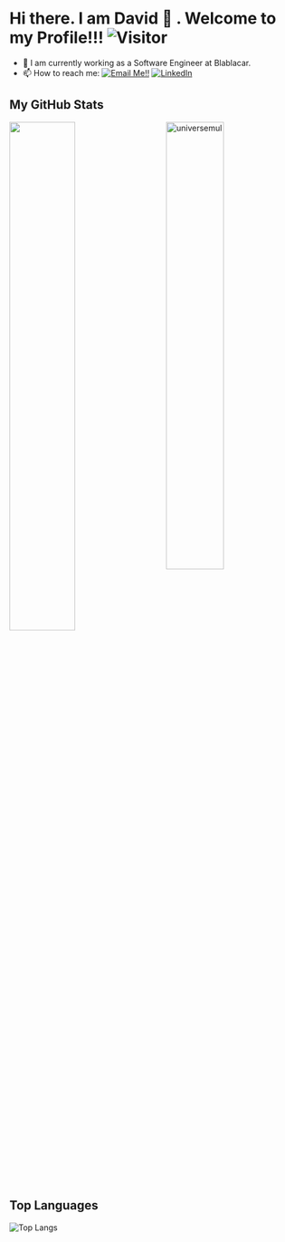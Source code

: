 # Hi there. I am David 👋 . Welcome to my Profile!!!   ![Visitor](https://visitor-badge.laobi.icu/badge?page_id=universemul.repoName)

- 🔭 I am currently working as a Software Engineer at Blablacar.
- 📫 How to reach me: <a href="mailto:davidbarthelemy28@gmail.com">![Email Me!!](https://img.shields.io/badge/Gmail-D14836?style=for-the-badge&logo=gmail&logoColor=white)</a> <a href="https://www.linkedin.com/in/davidbarthelemy28/">![LinkedIn](https://img.shields.io/badge/LinkedIn-0077B5?style=for-the-badge&logo=linkedin&logoColor=white)</a>



## My GitHub Stats

 <img src="https://github-readme-stats.vercel.app/api?username=universemul&show_icons=true&theme=gotham" alt="universemul" width="45%" align="right"/>
 <img  src="https://github-readme-streak-stats.herokuapp.com/?user=universemul&theme=dark" width="48%" >
 
  
  
## Top Languages
  
  ![Top Langs](https://github-readme-stats.vercel.app/api/top-langs/?username=universemul&layout=compact)
  

